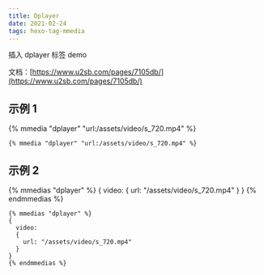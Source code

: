 ```yaml
---
title: Dplayer
date: 2021-02-24
tags: hexo-tag-mmedia
---
```


插入 dplayer 标签 demo

<!-- more -->

文档：[https://www.u2sb.com/pages/7105db/](https://www.u2sb.com/pages/7105db/)

## 示例 1

{% mmedia "dplayer" "url:/assets/video/s_720.mp4" %}

```
{% mmedia "dplayer" "url:/assets/video/s_720.mp4" %}
```

## 示例 2

{% mmedias "dplayer" %}
{
video: {
url: "/assets/video/s_720.mp4"
}
}
{% endmmedias %}

```
{% mmedias "dplayer" %}
{
  video: 
  {
    url: "/assets/video/s_720.mp4"
  }
}
{% endmmedias %}
```
